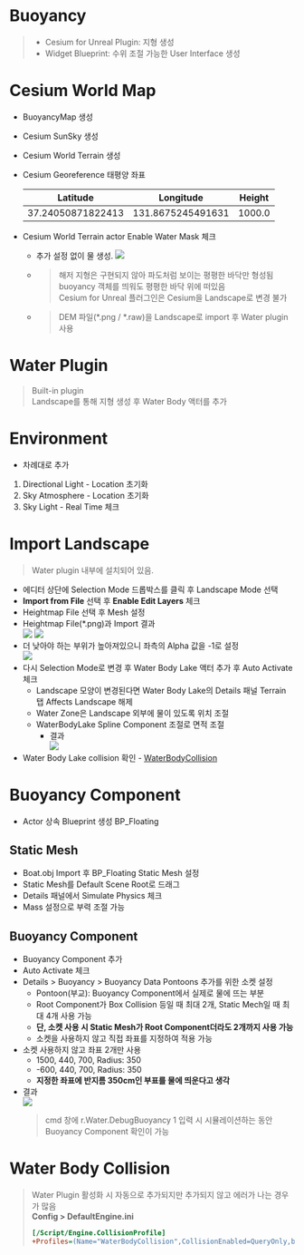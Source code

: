 # Buoyancy
> - Cesium for Unreal Plugin: 지형 생성
> - Widget Blueprint: 수위 조절 가능한 User Interface 생성
 
# Cesium World Map
- BuoyancyMap 생성
- Cesium SunSky 생성
- Cesium World Terrain 생성
- Cesium Georeference 태평양 좌표

  | Latitude          | Longitude         | Height |
  |-------------------|-------------------|--------|
  | 37.24050871822413 | 131.8675245491631 | 1000.0 |
- Cesium World Terrain actor Enable Water Mask 체크
  - 추가 설정 없이 물  생성.
  ![](github_resources/CesiumWater.png)
  - > 해저 지형은 구현되지 않아 파도처럼 보이는 평평한 바닥만 형성됨   
buoyancy 객체를 띄워도 평평한 바닥 위에 떠있음   
Cesium for Unreal 플러그인은 Cesium을 Landscape로 변경 불가
  - > DEM 파일(*.png / *.raw)을 Landscape로 import 후 Water plugin 사용

# Water Plugin
> Built-in plugin   
> Landscape를 통해 지형 생성 후 Water Body 액터를 추가

#  Environment
- 차례대로 추가
1. Directional Light - Location 초기화
2. Sky Atmosphere - Location 초기화
3. Sky Light - Real Time 체크

# Import Landscape
> Water plugin 내부에 설치되어 있음.
- 에디터 상단에 Selection Mode 드롭박스를 클릭 후 Landscape Mode 선택
- **Import from File** 선택 후 **Enable Edit Layers** 체크
- Heightmap File 선택 후 Mesh 설정
- Heightmap File(*.png)과 Import 결과   
![](github_resources/Heightmap.png)
![](github_resources/Landscape.png)
- 더 낮아야 하는 부위가 높아져있으니 좌측의 Alpha 값을 -1로 설정   
![](github_resources/Landscape1.png)
- 다시 Selection Mode로 변경 후 Water Body Lake 액터 추가 후 Auto Activate 체크
  - Landscape 모양이 변경된다면 Water Body Lake의 Details 패널 Terrain 탭 Affects Landscape 해제
  - Water Zone은 Landscape 외부에 물이 있도록 위치 조절
  - WaterBodyLake Spline Component 조절로 면적 조절
    - 결과   
![](github_resources/WaterBrush.png)
- Water Body Lake collision 확인 - [WaterBodyCollision](#water-body-collision)

# Buoyancy Component
- Actor 상속 Blueprint 생성 BP_Floating
## Static Mesh
- Boat.obj Import 후 BP_Floating Static Mesh 설정
- Static Mesh를 Default Scene Root로 드래그
- Details 패널에서 Simulate Physics 체크
- Mass 설정으로 부력 조절 가능
## Buoyancy Component
- Buoyancy Component 추가
- Auto Activate 체크
- Details > Buoyancy > Buoyancy Data Pontoons 추가를 위한 소켓 설정
  - Pontoon(부교): Buoyancy Component에서 실제로 물에 뜨는 부분
  - Root Component가 Box Collision 등일 때 최대 2개, Static Mech일 때 최대 4개 사용 가능
  - **단, 소켓 사용 시 Static Mesh가 Root Component더라도 2개까지 사용 가능**
  - 소켓을 사용하지 않고 직접 좌표를 지정하여 적용 가능
- 소켓 사용하지 않고 좌표 2개만 사용
  - 1500, 440, 700, Radius: 350
  - -600, 440, 700, Radius: 350
  - **지정한 좌표에 반지름 350cm인 부표를 물에 띄운다고 생각**
- 결과   
![](github_resources/BuoyancyBoat.png)
  > cmd 창에 r.Water.DebugBuoyancy 1 입력 시 시뮬레이션하는 동안 Buoyancy Component 확인이 가능
  
# Water Body Collision
> Water Plugin 활성화 시 자동으로 추가되지만 추가되지 않고 에러가 나는 경우가 많음   
> **Config > DefaultEngine.ini**
> ```ini
> [/Script/Engine.CollisionProfile]
> +Profiles=(Name="WaterBodyCollision",CollisionEnabled=QueryOnly,bCanModify=False,ObjectTypeName="",CustomResponses=((Channel="WorldDynamic",Response=ECR_Overlap),(Channel="Pawn",Response=ECR_Overlap),(Channel="Visibility",Response=ECR_Ignore),(Channel="Camera",Response=ECR_Ignore),(Channel="PhysicsBody",Response=ECR_Overlap),(Channel="Vehicle",Response=ECR_Overlap),(Channel="Destructible",Response=ECR_Overlap)),HelpMessage="Default Water Collision Profile (Created by Water Plugin)")
> ```
